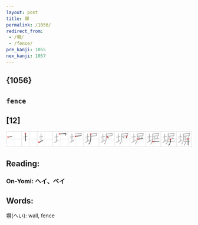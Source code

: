 ```yaml
---
layout: post
title: 塀
permalink: /1056/
redirect_from:
 - /塀/
 - /fence/
pre_kanji: 1055
nex_kanji: 1057
---
```


## {1056}

## `fence`

## [12]

<div class="stroke"><img src="../images/E5A180.png" /></div>

## Reading:

### On-Yomi: ヘイ、ベイ

## Words:

塀(へい): wall, fence
